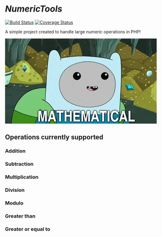 # *NumericTools*

[![Build Status](https://travis-ci.org/TheHappyCat/NumericToolsPHP.svg?branch=master)](https://travis-ci.org/TheHappyCat/NumericToolsPHP) [![Coverage Status](https://coveralls.io/repos/github/TheHappyCat/NumericToolsPHP/badge.svg?branch=master)](https://coveralls.io/github/TheHappyCat/NumericToolsPHP?branch=master)

A simple project created to handle large numeric operations in PHP!

![alt text](https://raw.githubusercontent.com/TheHappyCat/NumericTools/master/assets/mathematical.gif "Mathematical")

## Operations currently supported

### Addition



### Subtraction



### Multiplication



### Division



### Modulo



### Greater than



### Greater or equal to
